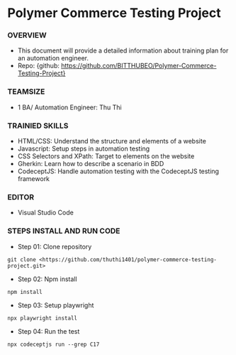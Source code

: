 # Polymer Commerce Testing Project

### OVERVIEW
* This document will provide a detailed information about training plan for an automation engineer.
* Repo: {github: https://github.com/BITTHUBEO/Polymer-Commerce-Testing-Project}

### TEAMSIZE
* 1 BA/ Automation Engineer: Thu Thi

### TRAINIED SKILLS
* HTML/CSS: Understand the structure and elements of a website
* Javascript: Setup steps in automation testing
* CSS Selectors and XPath: Target to elements on the website
* Gherkin: Learn how to describe a scenario in BDD
* CodeceptJS: Handle automation testing with the CodeceptJS testing framework
  
### EDITOR
* Visual Studio Code

### STEPS INSTALL AND RUN CODE
* Step 01: Clone repository

```
git clone <https://github.com/thuthi1401/polymer-commerce-testing-project.git>
```

* Step 02: Npm install

```
npm install
```

* Step 03: Setup playwright

```
npx playwright install
```

* Step 04: Run the test

```
npx codeceptjs run --grep C17
```





